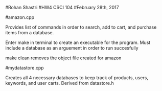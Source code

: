 #Rohan Shastri
#HW4 CSCI 104
#February 28th, 2017

#amazon.cpp

Provides list of commands in order
to search, add to cart, and purchase
items from a database.

Enter make in terminal to create 
an executable for the program. Must 
include a database as an arguement 
in order to run succesfully

make clean removes the object file 
created for amazon


#mydatastore.cpp

Creates all 4 necessary databases to 
keep track of products, users, keywords,
and user carts. Derived from datastore.h


